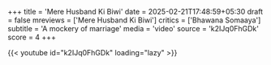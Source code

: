+++
title = 'Mere Husband Ki Biwi'
date = 2025-02-21T17:48:59+05:30
draft = false
mreviews = ['Mere Husband Ki Biwi']
critics = ['Bhawana Somaaya']
subtitle = 'A mockery of marriage'
media = 'video'
source = 'k2IJq0FhGDk'
score = 4
+++

{{< youtube id="k2IJq0FhGDk" loading="lazy" >}}

